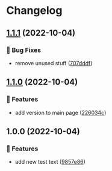 # Changelog

## [1.1.1](https://github.com/agrc/pipeline-test/compare/v1.1.0...v1.1.1) (2022-10-04)


### 🐛 Bug Fixes

* remove unused stuff ([707dddf](https://github.com/agrc/pipeline-test/commit/707dddffb59493a8e49f5db468b60283d4aa1e45))

## [1.1.0](https://github.com/agrc/pipeline-test/compare/v1.0.0...v1.1.0) (2022-10-04)


### 🚀 Features

* add version to main page ([226034c](https://github.com/agrc/pipeline-test/commit/226034cc7da7bbaf0e0dfedf680175e23543e19d))

## 1.0.0 (2022-10-04)


### 🚀 Features

* add new test text ([9857e86](https://github.com/agrc/pipeline-test/commit/9857e863dd7e05dbef1a408826e8b480da92eaf9))
